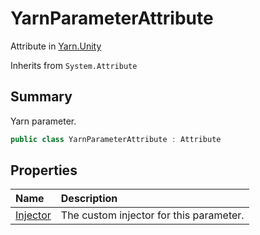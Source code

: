 # YarnParameterAttribute

Attribute in [Yarn.Unity](/api/csharp/yarn.unity.md)

Inherits from `System.Attribute`

## Summary


Yarn parameter.


```csharp
public class YarnParameterAttribute : Attribute
```

## Properties

|Name|Description|
|:---|:---|
|[Injector](/api/csharp/yarn.unity.yarnparameterattribute.injector.md)|The custom injector for this parameter.|

